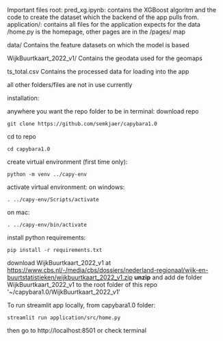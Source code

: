 Important files
root:
  pred_xg.ipynb: contains the XGBoost algoritm and the code to create the dataset which the backend of the app pulls from.
  application/:
    contains all files for the application expects for the data
    /home.py is the homepage, other pages are in the /pages/ map
  
  data/
    Contains the feature datasets on which the model is based
    
  WijkBuurtkaart_2022_v1/
    Contains the geodata used for the geomaps

  ts_total.csv 
    Contains the processed data for loading into the app

  all other folders/files are not in use currently


installation:

anywhere you want the repo folder to be in terminal:
download repo
```
git clone https://github.com/semkjaer/capybara1.0
```
cd to repo
```
cd capybara1.0
```
create virtual environment (first time only):
```
python -m venv ../capy-env
```

activate virtual environment:
on windows:
```
. ../capy-env/Scripts/activate
```
on mac:
```
. ../capy-env/bin/activate
```
install python requirements:
```
pip install -r requirements.txt
```
download WijkBuurtkaart_2022_v1 at https://www.cbs.nl/-/media/cbs/dossiers/nederland-regionaal/wijk-en-buurtstatistieken/wijkbuurtkaart_2022_v1.zip
**unzip** and add de folder WijkBuurtkaart_2022_v1 to the root folder of this repo '~/capybara1.0/WijkBuurtkaart_2022_v1'

To run streamlit app locally, from capybara1.0 folder:
```
streamlit run application/src/home.py
```
then go to http://localhost:8501 or check terminal

